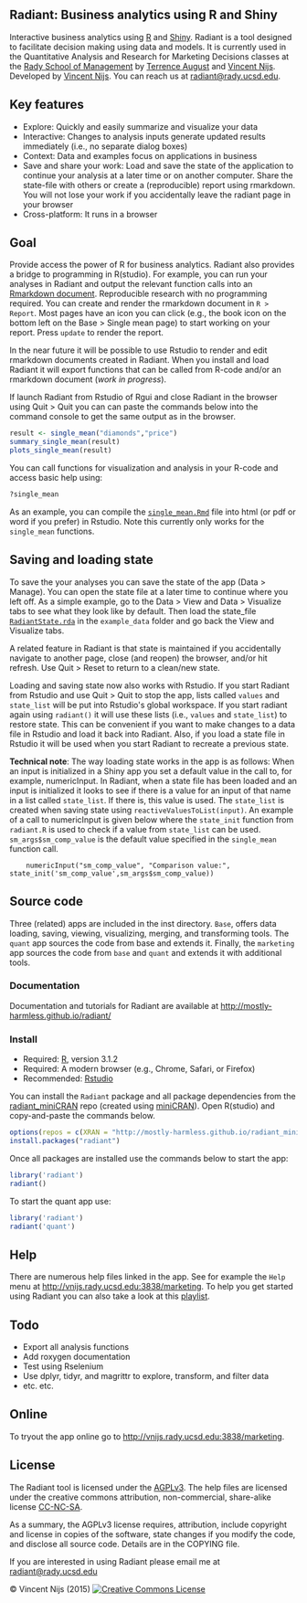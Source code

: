 ## Radiant: Business analytics using R and Shiny

Interactive business analytics using [R](http://www.r-project.org/) and [Shiny](http[://www.rstudio.com/shiny/). Radiant is a tool designed to facilitate decision making using data and models. It is currently used in the Quantitative Analysis and Research for Marketing Decisions classes at the <a href="http://rady.ucsd.edu/" target="\_blank">Rady School of Management</a> by <a href="http://rady.ucsd.edu/faculty/directory/august/">Terrence August</a> and <a href="http://rady.ucsd.edu/faculty/directory/nijs/" target="\_blank">Vincent Nijs</a>. Developed by <a href="http://rady.ucsd.edu/faculty/directory/nijs/" target="\_blank">Vincent Nijs</a>. You can reach us at radiant@rady.ucsd.edu.

## Key features

- Explore: Quickly and easily summarize and visualize your data
- Interactive: Changes to analysis inputs generate updated results immediately (i.e., no separate dialog boxes)
- Context: Data and examples focus on applications in business
- Save and share your work: Load and save the state of the application to continue your analysis at a later time or on another computer. Share the state-file with others or create a (reproducible) report using rmarkdown. You will not lose your work if you accidentally leave the radiant page in your browser
- Cross-platform: It runs in a browser

## Goal

Provide access the power of R for business analytics. Radiant also provides a bridge to programming in R(studio). For example, you can run your analyses in Radiant and output the relevant function calls into an [Rmarkdown document](http://rmarkdown.rstudio.com/). Reproducible research with no programming required. You can create and render the rmarkdown document in `R > Report`. Most pages have an icon you can click (e.g., the book icon on the bottom left on the Base > Single mean page) to start working on your report. Press `update` to render the report.

In the near future it will be possible to use Rstudio to render and edit rmarkdown documents created in Radiant. When you install and load Radiant it will export functions that can be called from R-code and/or an rmarkdown document (_work in progress_).

If launch Radiant from Rstudio of Rgui and close Radiant in the browser using Quit > Quit you can can paste the commands below into the command console to get the same output as in the browser.

```r
result <- single_mean("diamonds","price")
summary_single_mean(result)
plots_single_mean(result)
```

You can call functions for visualization and analysis in your R-code and access basic help using:

```r
?single_mean
```

As an example, you can compile the [`single_mean.Rmd`](https://github.com/mostly-harmless/radiant/blob/master/example_data/single_mean.Rmd?raw=true) file into html (or pdf or word if you prefer) in Rstudio. Note this currently only works for the `single_mean` functions.

## Saving and loading state

To save the your analyses you can save the state of the app (Data > Manage). You can open the state file at a later time to continue where you left off. As a simple example, go to the Data > View and Data > Visualize tabs to see what they look like by default. Then load the state_file [`RadiantState.rda`](https://github.com/mostly-harmless/radiant/blob/master/example_data/RadiantState.rda?raw=true) in the `example_data` folder and go back the View and Visualize tabs.

A related feature in Radiant is that state is maintained if you accidentally navigate to another page, close (and reopen) the browser, and/or hit refresh. Use Quit > Reset to return to a clean/new state.

Loading and saving state now also works with Rstudio. If you start Radiant from Rstudio and use Quit > Quit to stop the app, lists called `values` and `state_list` will be put into Rstudio's global workspace. If you start radiant again using `radiant()` it will use these lists (i.e., `values` and `state_list`) to restore state. This can be convenient if you want to make changes to a data file in Rstudio and load it back into Radiant. Also, if you load a state file in Rstudio it will be used when you start Radiant to recreate a previous state.

**Technical note**: The way loading state works in the app is as follows: When an input is initialized in a Shiny app you set a default value in the call to, for example, numericInput. In Radiant, when a state file has been loaded and an input is initialized it looks to see if there is a value for an input of that name in a list called `state_list`. If there is, this value is used. The `state_list` is created when saving state using `reactiveValuesToList(input)`. An example of a call to numericInput is given below where the `state_init` function from `radiant.R` is used to check if a value from `state_list` can be used. `sm_args$sm_comp_value` is the default value specified in the `single_mean` function call.

		numericInput("sm_comp_value", "Comparison value:", state_init('sm_comp_value',sm_args$sm_comp_value))

## Source code

Three (related) apps are included in the inst directory. `Base`, offers data loading, saving, viewing, visualizing, merging, and transforming tools. The `quant` app sources the code from base and extends it. Finally, the `marketing` app sources the code from `base` and `quant` and extends it with additional tools.

### Documentation

Documentation and tutorials for Radiant are available at <http://mostly-harmless.github.io/radiant/>

### Install

- Required: [R](https://github.com/mostly-harmless/radiant_miniCRAN/tree/gh-pages/R-3.1.2), version 3.1.2
- Required: A modern browser (e.g., Chrome, Safari, or Firefox)
- Recommended: [Rstudio](http://www.rstudio.com/products/rstudio/download/)

You can install the `Radiant` package and all package dependencies from the [radiant_miniCRAN](https://github.com/mostly-harmless/radiant_miniCRAN) repo (created using [miniCRAN](https://github.com/andrie/miniCRAN)). Open R(studio) and copy-and-paste the commands below.

```r
options(repos = c(XRAN = "http://mostly-harmless.github.io/radiant_miniCRAN/"))
install.packages("radiant")
```

Once all packages are installed use the commands below to start the app:

```r
library('radiant')
radiant()
```

To start the quant app use:

```r
library('radiant')
radiant('quant')
```

<!-- 
#### Creating a desktop launcher

You can also create a launcher on your Desktop to make it easy to start Radiant. Go to `launchers/quant` or `lauchers/marketing`

On Windows you create a launcher for Radiant on your Desktop by double-clicking the make\_win.bat file. Find the new file on your Desktop (i.e., radiant\_quant.bat or radiant_marketing.bat). Double click the .bat file and Radiant will start. The first time you start the app a number of required packages will be installed, and this may take a few minute

For Mac, double-click the make\_mac.command file to create a launcher for Radiant on your Desktop. Find the new file on your Desktop (i.e., radiant\_quant.command or radiant_marketing.command). Double click the .command file and Radiant will start. The first time you start the app a number of required packages will be installed, and this may take a few minute

When you start Radiant a browser window will open and you will see the web application running. You should see data on diamond prices. To close the application click on `Quit` in the Navigation bar and then click the `Quit` button. The Radiant process will stop and the browser window will close.
-->

## Help

There are numerous help files linked in the app. See for example the `Help` menu at <http://vnijs.rady.ucsd.edu:3838/marketing>. To help you get started using Radiant you can also take a look at this [playlist](https://www.youtube.com/watch?v=e02LFmNysoM&list=PLNhtaetb48EfAAlfQMJsuvLCSLvcn_0BC).

## Todo

- Export all analysis functions
- Add roxygen documentation
- Test using Rselenium
- Use dplyr, tidyr, and magrittr to explore, transform, and filter data
- etc. etc.

## Online

To tryout the app online go to <http://vnijs.rady.ucsd.edu:3838/marketing>.

## License

The Radiant tool is licensed under the <a href="http://www.tldrlegal.com/l/AGPL3" target="\_blank">AGPLv3</a>. The help files are licensed under the creative commons attribution, non-commercial, share-alike license <a href="http://creativecommons.org/licenses/by-nc-sa/4.0/" target="\_blank">CC-NC-SA</a>.

As a summary, the AGPLv3 license requires, attribution, include copyright and license in copies of the software, state changes if you modify the code, and disclose all source code. Details are in the COPYING file.

If you are interested in using Radiant please email me at radiant@rady.ucsd.edu

&copy; Vincent Nijs (2015) <a rel="license" href="http://creativecommons.org/licenses/by-nc-sa/4.0/" target="_blank"><img alt="Creative Commons License" style="border-width:0" src="https://github.com/mostly-harmless/radiant/blob/master/inst/base/www/imgs/80x15.png" /></a>

